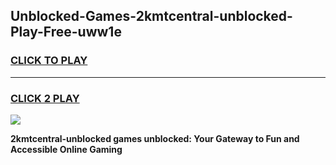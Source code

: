 
## Unblocked-Games-2kmtcentral-unblocked-Play-Free-uww1e
<h3>
<a href="https://premium76.site?title=2kmtcentral-unblocked&ref=20M">CLICK TO PLAY</a></h3>
<hr>

<h3>
<a href="https://premium76.site?title=2kmtcentral-unblocked&ref=20M">CLICK 2 PLAY</a>
  
</h3>

<a href="https://premium76.site?title=2kmtcentral-unblocked&ref=19M"><img src="https://clearcache.store/games.png"></a>


**2kmtcentral-unblocked games unblocked: Your Gateway to Fun and Accessible Online Gaming**
